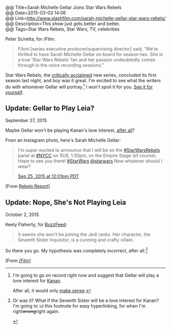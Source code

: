 @@ Title=Sarah Michelle Gellar Joins Star Wars Rebels  
@@ Date=2015-03-03 14:06  
@@ Link=http://www.slashfilm.com/sarah-michelle-gellar-star-wars-rebels/  
@@ Description=This show just gets better and better.  
@@ Tags=Star Wars Rebels, Star Wars, TV, celebrities  

Peter Sciretta, for /Film:
>Filoni [series executive producer/supervising director] said, “We’re thrilled to have Sarah Michelle Gellar on board for season two. She is a true ‘Star Wars Rebels’ fan and her passion undoubtedly comes through in the voice recording sessions.”

Star Wars Rebels, the [critically acclaimed][slashfilm] new series, concluded its first season last night, and boy was it great. I'm excited to see what the writers do with whomever Gellar will portray.[^g] I won't spoil it for you. [See it for yourself][apple]. 

<div class="update">

## Update: Gellar to Play Leia?
<p class="updateTime"><time datetime="2015-09-27">September 27, 2015</time></p>

Maybe Gellar won't be playing Kanan's love interest, [after all][wikipedia]?

From an Instagram photo, here's Sarah Michelle Gellar:
>I'm super excited to announce that I will be on the [#StarWarsRebels][swr] panel at [#NYCC][nycc] on 10/8, 1:30pm, on the Empire Stage (of course). Hope to see you there! [#StarWars][sw] [@starwars][sww] Now whatever should I wear?
>
>[Sep 25, 2015 at 12:01pm PDT][smg]

[From [Rebels Report][rebelsreport]]

</div>

<div class="update">

## Update: Nope, She's Not Playing Leia
<p class="updateTime"><time datetime="2015-10-02">October 2, 2015</time></p>

Keely Flaherty, for [BuzzFeed][buzzfeed]:
>It seems she won’t be joining the Jedi ranks. Her character, the Seventh Sister Inquisitor, is a cunning and crafty villain.

So there you go. My hypothesis was completely incorrect, after all.[^or]

[From [/Film][slashfilm2]]

</div>

[^g]: I'm going to go on record right now and suggest that Gellar will play a love interest for [Kanan][wikia].

	After all, it would only [make sense][huffingtonpost].
[^or]: <p id="iwasright">Or was it? What if the Seventh Sister will be a love interest for Kanan? I'm going to <code>id</code> this footnote for easy hyperlinking, for when I'm right<s>wrong</s>right again.</p>

[apple]: https://itunes.apple.com/us/tv-season/fire-across-the-galaxy/id920938545?at=1l3vx9s
[buzzfeed]: http://www.buzzfeed.com/keelyflaherty/sarah-michelle-gellar-reveals-her-mysterious-new-star-wars-r#.ccvq1lk1z
[huffingtonpost]: http://www.huffingtonpost.com/2014/03/13/sarah-michelle-gellar-freddie-prinze-jr-selfie_n_4957924.html
[nycc]: https://instagram.com/explore/tags/nycc/
[rebelsreport]: http://rebelsreport.com/2015/09/27/did-sarah-michelle-geller-reveal-her-star-wars-rebels-season-2-character/
[slashfilm]: http://www.slashfilm.com/star-wars-rebels-season-2/
[slashfilm2]: http://www.slashfilm.com/star-wars-rebels-sarah-michelle-gellar/
[smg]: https://instagram.com/p/8EIbh4sY_i/
[sw]: https://instagram.com/explore/tags/starwars/
[sww]: https://instagram.com/starwars/
[swr]: https://instagram.com/explore/tags/starwarsrebels/
[wikia]: http://starwars.wikia.com/wiki/Kanan_Jarrus
[wikipedia]: https://en.wikipedia.org/wiki/Princess_Leia